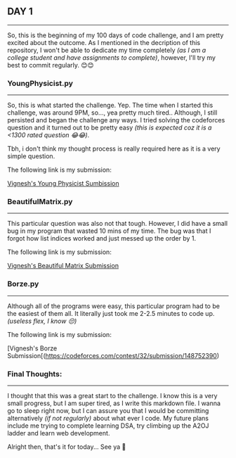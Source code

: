 ## **DAY 1**
---
So, this is the beginning of my 100 days of code challenge, and I am pretty excited about
the outcome. As I mentioned in the decription of this repository, I won't be able to dedicate
my time completely *(as I am a college student and have assignments to complete)*, however, I'll
try my best to commit regularly. 😊😊

### **YoungPhysicist.py**
---
So, this is what started the challenge. Yep.
The time when I started this challenge, was around 9PM, so..., yea pretty much tired..
Although, I still persisted and began the challenge any ways. I tried solving the codeforces question
and it turned out to be pretty easy *(this is expected coz it is a <1300 rated question 😂😂)*.

Tbh, i don't think my thought process is really required here as it is a very simple question.

The following link is my submission:

[Vignesh's Young Physicist Sumbission](https://codeforces.com/contest/69/submission/148750572)

### **BeautifulMatrix.py**
---
This particular question was also not that tough. However, I did have a small bug in my program that wasted
10 mins of my time. The bug was that I forgot how list indices worked and just messed up the order by 1.

The following link is my submission:

[Vignesh's Beautiful Matrix Submission](https://codeforces.com/contest/263/submission/148751052)

### **Borze.py**
---
Although all of the programs were easy, this particular program had to be the easiest of them all.
It literally just took me 2-2.5 minutes to code up. *(useless flex, I know 😔)*

The following link is my submission:

[Vignesh's Borze Submission[(https://codeforces.com/contest/32/submission/148752390)


### **Final Thoughts:**
---
I thought that this was a great start to the challenge. I know this is a very small progress, but I am super tired, 
as I write this markdown file. I wanna go to sleep right now, but I can assure you that I would be committing 
alternatively *(if not regularly)* about what ever I code. My future plans include me trying to complete learning
DSA, try climbing up the A2OJ ladder and learn web development.

Alright then, that's it for today... See ya 👋
